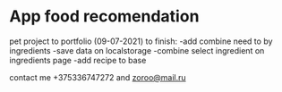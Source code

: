 # App food recomendation
pet project to portfolio
(09-07-2021)
to finish:
-add combine need to by ingredients
-save data on localstorage
-combine select ingredient on ingredients page
-add recipe to base


contact me +375336747272
and zoroo@mail.ru

